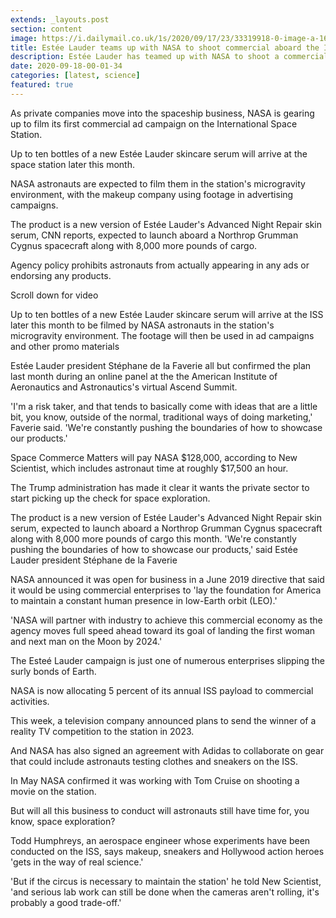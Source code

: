 ```yaml
---
extends: _layouts.post
section: content
image: https://i.dailymail.co.uk/1s/2020/09/17/23/33319918-0-image-a-16_1600381449778.jpg 
title: Estée Lauder teams up with NASA to shoot commercial aboard the International Space Station 
description: Estée Lauder has teamed up with NASA to shoot a commercial on the International Space Station  for its skincare serum. Up to 10 bottles will launch to the ship later this month for their debut in space. 
date: 2020-09-18-00-01-34 
categories: [latest, science] 
featured: true 
--- 
```

As private companies move into the spaceship business, NASA is gearing up to film its first commercial ad campaign on the International Space Station.

Up to ten bottles of a new Estée Lauder skincare serum will arrive at the space station later this month.

NASA astronauts are expected to film them in the station's microgravity environment, with the makeup company using footage in advertising campaigns.

The product is a new version of Estée Lauder's Advanced Night Repair skin serum, CNN reports, expected to launch aboard a Northrop Grumman Cygnus spacecraft along with 8,000 more pounds of cargo.

Agency policy prohibits astronauts from actually appearing in any ads or endorsing any products.

Scroll down for video 

Up to ten bottles of a new Estée Lauder skincare serum will arrive at the ISS later this month to be filmed by NASA astronauts in the station's microgravity environment. The footage will then be used in ad campaigns and other promo materials

Estée Lauder president Stéphane de la Faverie all but confirmed the plan last month during an online panel at the the American Institute of Aeronautics and Astronautics's virtual Ascend Summit.

'I'm a risk taker, and that tends to basically come with ideas that are a little bit, you know, outside of the normal, traditional ways of doing marketing,' Faverie said. 'We're constantly pushing the boundaries of how to showcase our products.'

Space Commerce Matters will pay NASA $128,000, according to New Scientist, which includes astronaut time at roughly $17,500 an hour.

The Trump administration has made it clear it wants the private sector to start picking up the check for space exploration.

The product is a new version of Estée Lauder's Advanced Night Repair skin serum, expected to launch aboard a Northrop Grumman Cygnus spacecraft along with 8,000 more pounds of cargo this month. 'We're constantly pushing the boundaries of how to showcase our products,' said Estée Lauder president Stéphane de la Faverie

NASA announced it was open for business in a June 2019 directive that said it would be using commercial enterprises to 'lay the foundation for America to maintain a constant human presence in low-Earth orbit (LEO).'

'NASA will partner with industry to achieve this commercial economy as the agency moves full speed ahead toward its goal of landing the first woman and next man on the Moon by 2024.'

The Esteé Lauder campaign is just one of numerous enterprises slipping the surly bonds of Earth.

NASA is now allocating 5 percent of its annual ISS payload to commercial activities.

This week, a television company announced plans to send the winner of a reality TV competition to the station in 2023.

And NASA has also signed an agreement with Adidas to collaborate on gear that could include astronauts testing clothes and sneakers on the ISS.

In May NASA confirmed it was working with Tom Cruise on shooting a movie on the station.

But will all this business to conduct will astronauts still have time for, you know, space exploration? 

Todd Humphreys, an aerospace engineer whose experiments have been conducted on the ISS, says makeup, sneakers and Hollywood action heroes 'gets in the way of real science.'

'But if the circus is necessary to maintain the station' he told New Scientist, 'and serious lab work can still be done when the cameras aren't rolling, it's probably a good trade-off.'


